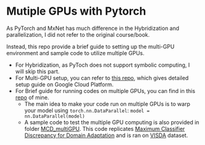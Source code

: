 # Mutiple GPUs with Pytorch

As PyTorch and MxNet has much difference in the Hybridization and parallelization, I did not refer to the original course/book.

Instead, this repo provide a brief guide to setting up the multi-GPU environment and sample code to utilize multiple GPUs.

* For Hybridization, as PyToch does not support symbolic computing, I will skip this part.
* For Multi-GPU setup, you can refer to [this repo](https://github.com/JiahongChen/Set-up-deep-learning-frameworks-with-GPU-on-Google-Cloud-Platform), which gives detailed setup guide on Google Cloud Platform.
* For Brief guide for running codes on multiple GPUs, you can find in this [repo](https://github.com/JiahongChen/multiGPU) of mine.
  * The main idea to make your code run on multiple GPUs is to warp your model using ```torch.nn.DataParallel```: ```model = nn.DataParallel(model)```
  * A sample code to test the multiple GPU computing is also provided in folder [MCD_multiGPU](https://github.com/JiahongChen/d2l-pytorch-implementation/tree/master/L14%20Computation%20Performance%2C%20Multi-GPU%20and%20Multi-Machine%20Training/MCD_multiGPU). This code replicates [Maximum Classifier Discrepancy for Domain Adaptation](https://github.com/mil-tokyo/MCD_DA) and is ran on [VISDA](https://github.com/VisionLearningGroup/taskcv-2017-public) dataset.
